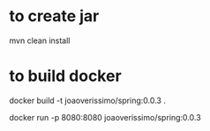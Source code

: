 # to create jar

mvn clean install

# to build docker

docker build -t joaoverissimo/spring:0.0.3 .

docker run -p 8080:8080 joaoverissimo/spring:0.0.3




